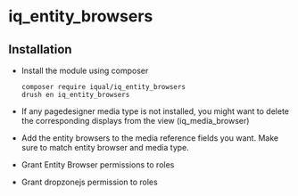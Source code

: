 # iq_entity_browsers
## Installation
- Install the module using composer

    `composer require iqual/iq_entity_browsers` \
    `drush en iq_entity_browsers`

- If any pagedesigner media type is not installed, you might want to delete the corresponding displays from the view (iq_media_browser)
- Add the entity browsers to the media reference fields you want. Make sure to match entity browser and media type.
- Grant Entity Browser permissions to roles
- Grant dropzonejs permission to roles
